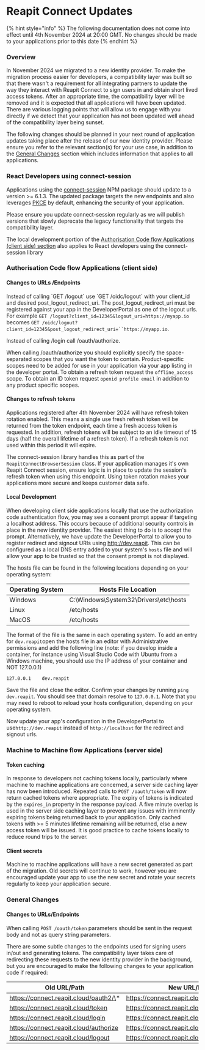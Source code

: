 # Reapit Connect Updates

{% hint style="info" %}
The following documentation does not come into effect until 4th November 2024 at 20:00 GMT. No changes should be made to your applications prior to this date
{% endhint %}

### Overview

In November 2024 we migrated to a new identity provider. To make the migration process easier for developers, a compatibility layer was built so that there wasn't a requirement for all integrating partners to update the way they interact with Reapit Connect to sign users in and obtain short lived access tokens. After an appropriate time, the compatibility layer will be removed and it is expected that all applications will have been updated. There are various logging points that will allow us to engage with you directly if we detect that your application has not been updated well ahead of the compatibility layer being sunset.

The following changes should be planned in your next round of application updates taking place after the release of our new identity provider. Please ensure you refer to the relevant section(s) for your use case, in addition to the [General Changes](reapit-connect-updates.md#general-changes) section which includes information that applies to all applications.



### React Developers using connect-session

Applications using the [connect-session](https://www.npmjs.com/package/@reapit/connect-session) NPM package should update to a version >= 6.1.3. The updated package targets the new endpoints and also leverages [PKCE](https://oauth.net/2/pkce/) by default, enhancing the security of your application.&#x20;

Please ensure you update connect-session regularly as we will publish versions that slowly deprecate the legacy functionality that targets the compatibility layer.

The local development portion of the [Authorisation Code flow Applications (client side) section](reapit-connect-updates.md#authorisation-code-flow-applications-client-side) also applies to React developers using the connect-session library





### Authorisation Code flow Applications (client side)

#### Changes to URLs /Endpoints

Instead of calling \`GET /logout\` use \`GET /oidc/logout\` with your client\_id and desired post\_logout\_redirect\_uri. The post\_logout\_redirect\_uri must be  registered against your app in the DeveloperPortal as one of the logout urls. For example `GET /logout?client_id=12345&logout_uri=https://myapp.io` becomes `GET /oidc/logout?client_id=12345&post_logout_redirect_uri=``https://myapp.io`.

Instead of calling /login call /oauth/authorize.

When calling /oauth/authorize you should explicitly specify the space-separated scopes that you want the token to contain. Product-specific scopes need to be added for use in your application via your app listing in the developer portal. To obtain a refresh token request the `offline_access` scope. To obtain an ID token request `openid profile email` in addition to any product specific scopes.

#### Changes to refresh tokens

Applications registered after 4th November 2024 will have refresh token rotation enabled. This means a single use fresh refresh token will be returned from the token endpoint, each time a fresh access token is requested. In addition, refresh tokens will be subject to an idle timeout of 15 days (half the overall lifetime of a refresh token). If a refresh token is not used within this period it will expire.

The connect-session library handles this as part of the `ReapitConnectBrowserSession` class. If your application manages it's own Reapit Connect session, ensure logic is in place to update the session's refresh token when using this endpoint. Using token rotation makes your applications more secure and keeps customer data safe.

#### Local Development

When developing client side applications locally that use the authorization code authentication flow, you may see a consent prompt appear if targeting a localhost address. This occurs because of additional security controls in place in the new identity provider. The easiest thing to do is to accept the prompt. Alternatively, we have update the DeveloperPortal to allow you to register redirect and signout URIs using http://dev.reapit. This can be configured as a local DNS entry added to your system's `hosts` file and will allow your app to be trusted so that the consent prompt is not displayed.

The hosts file can be found in the following locations depending on your operating system:

| Operating System | Hosts File Location                   |
| ---------------- | ------------------------------------- |
| Windows          | C:\Windows\System32\Drivers\etc\hosts |
| Linux            | /etc/hosts                            |
| MacOS            | /etc/hosts                            |

The format of the file is the same in each operating system. To add an entry for `dev.reapit`open the hosts file in an editor with Administrative permissions and add the following line (note: if you develop inside a container, for instance using Visual Studio Code with Ubuntu from a Windows machine, you should use the IP address of your container and NOT 127.0.0.1)

`127.0.0.1    dev.reapit`

Save the file and close the editor. Confirm your changes by running `ping dev.reapit`. You should see that domain resolve to `127.0.0.1`. Note that you may need to reboot to reload your hosts configuration, depending on your operating system.

Now update your app's configuration in the DeveloperPortal to use`http://dev.reapit` instead of `http://localhost`  for the redirect and signout urls.

### Machine to Machine flow Applications (server side)

#### Token caching

In response to developers not caching tokens locally, particularly where machine to machine applications are concerned, a server side caching layer has now been introduced. Repeated calls to `POST /oauth/token` will now return cached tokens where appropriate. The expiry of tokens is indicated by the `expires_in` property in the response payload. A five minute overlap is used in the server side caching layer to prevent any issues with imminently expiring tokens being returned back to your application. Only cached tokens with >= 5 minutes lifetime remaining will be returned, else a new access token will be issued. It is good practice to cache tokens locally to reduce round trips to the server.

#### Client secrets

Machine to machine applications will have a new secret generated as part of the migration. Old secrets will continue to work, however you are encouraged update your app to use the new secret and rotate your secrets regularly to keep your application secure.





### General Changes

#### Changes to URLs/Endpoints

When calling `POST /oauth/token` parameters should be sent in the request body and not as query string parameters.

There are some subtle changes to the endpoints used for signing users in/out and generating tokens. The compatibility layer takes care of redirecting these requests to the new identity provider in the background, but you are encouraged to make the following changes to your application code if required:

| Old URL/Path                           | New URL/Path                                 |
| -------------------------------------- | -------------------------------------------- |
| https://connect.reapit.cloud/oauth2/\* | https://connect.reapit.cloud/oauth/\*        |
| https://connect.reapit.cloud/token     | https://connect.reapit.cloud/oauth/token     |
| https://connect.reapit.cloud/login     | https://connect.reapit.cloud/oauth/authorize |
| https://connect.reapit.cloud/authorize | https://connect.reapit.cloud/oauth/authorize |
| https://connect.reapit.cloud/logout    | https://connect.reapit.cloud/oidc/logout     |



